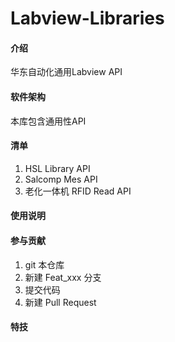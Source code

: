 # Labview-Libraries

#### 介绍
华东自动化通用Labview API

#### 软件架构
本库包含通用性API


#### 清单

1.  HSL Library API
2.  Salcomp Mes API
3.  老化一体机 RFID Read API


#### 使用说明


#### 参与贡献

1.  git 本仓库
2.  新建 Feat_xxx 分支
3.  提交代码
4.  新建 Pull Request


#### 特技
